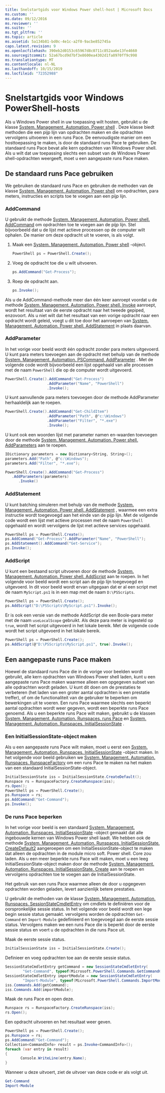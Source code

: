 ```yaml
---
title: Snelstartgids voor Windows Power shell-host | Microsoft Docs
ms.custom: ''
ms.date: 09/12/2016
ms.reviewer: ''
ms.suite: ''
ms.tgt_pltfrm: ''
ms.topic: article
ms.assetid: 5a134b81-bd0c-4e1c-a2f0-9acbe852745a
caps.latest.revision: 9
ms.openlocfilehash: 390eb2d0153c65967d8c0711c852aa6e13fe4660
ms.sourcegitcommit: 52a67bcd9d7bf3e8600ea4302d1fa8970ff9c998
ms.translationtype: MT
ms.contentlocale: nl-NL
ms.lasthandoff: 10/15/2019
ms.locfileid: "72352988"
---
```

# <a name="windows-powershell-host-quickstart"></a>Snelstartgids voor Windows PowerShell-hosts

Als u Windows Power shell in uw toepassing wilt hosten, gebruikt u de klasse [System. Management. Automation. Power shell](/dotnet/api/System.Management.Automation.PowerShell) .
Deze klasse biedt methoden die een pijp lijn van opdrachten maken en die opdrachten vervolgens uitvoeren in een runs Pace.
De eenvoudigste manier om een hosttoepassing te maken, is door de standaard runs Pace te gebruiken.
De standaard runs Pace bevat alle kern opdrachten van Windows Power shell.
Als u wilt dat uw toepassing slechts een subset van de Windows Power shell-opdrachten weergeeft, moet u een aangepaste runs Pace maken.

## <a name="using-the-default-runspace"></a>De standaard runs Pace gebruiken

We gebruiken de standaard runs Pace en gebruiken de methoden van de klasse [System. Management. Automation. Power shell](/dotnet/api/System.Management.Automation.PowerShell) om opdrachten, para meters, instructies en scripts toe te voegen aan een pijp lijn.

### <a name="addcommand"></a>AddCommand

U gebruikt de methode [System. Management. Automation. Power shell. AddCommand](/dotnet/api/System.Management.Automation.PowerShell.AddCommand) om opdrachten toe te voegen aan de pijp lijn.
Stel bijvoorbeeld dat u de lijst met actieve processen op de computer wilt ophalen.
De manier om deze opdracht uit te voeren, is als volgt.

1. Maak een [System. Management. Automation. Power shell](/dotnet/api/System.Management.Automation.PowerShell) -object.

   ```csharp
   PowerShell ps = PowerShell.Create();
   ```

2. Voeg de opdracht toe die u wilt uitvoeren.

   ```csharp
   ps.AddCommand("Get-Process");
   ```

3. Roep de opdracht aan.

   ```csharp
   ps.Invoke();
   ```

Als u de AddCommand-methode meer dan één keer aanroept voordat u de methode [System. Management. Automation. Power shell. Invoke](/dotnet/api/System.Management.Automation.PowerShell.Invoke) aanroept, wordt het resultaat van de eerste opdracht naar het tweede gepiped, enzovoort.
Als u niet wilt dat het resultaat van een vorige opdracht naar een opdracht wordt geleid, voegt u dit toe door het aanroepen van [System. Management. Automation. Power shell. AddStatement](/dotnet/api/System.Management.Automation.PowerShell.AddStatement) in plaats daarvan.

### <a name="addparameter"></a>AddParameter

In het vorige voor beeld wordt één opdracht zonder para meters uitgevoerd.
U kunt para meters toevoegen aan de opdracht met behulp van de methode [System. Management. Automation. PSCommand. AddParameter](/dotnet/api/System.Management.Automation.PSCommand.AddParameter) .
Met de volgende code wordt bijvoorbeeld een lijst opgehaald van alle processen met de naam `PowerShell` die op de computer wordt uitgevoerd.

```csharp
PowerShell.Create().AddCommand("Get-Process")
                   .AddParameter("Name", "PowerShell")
                   .Invoke();
```

U kunt aanvullende para meters toevoegen door de methode AddParameter herhaaldelijk aan te roepen.

```csharp                   
PowerShell.Create().AddCommand("Get-ChildItem")
                   .AddParameter("Path", @"c:\Windows")
                   .AddParameter("Filter", "*.exe")
                   .Invoke();
```

U kunt ook een woorden lijst met parameter namen en-waarden toevoegen door de methode [System. Management. Automation. Power shell. AddParameters](/dotnet/api/System.Management.Automation.PowerShell.AddParameters) aan te roepen.

```csharp
IDictionary parameters = new Dictionary<String, String>();
parameters.Add("Path", @"c:\Windows");
parameters.Add("Filter", "*.exe");

PowerShell.Create().AddCommand("Get-Process")
   .AddParameters(parameters)
      .Invoke()

```

### <a name="addstatement"></a>AddStatement

U kunt batching simuleren met behulp van de methode [System. Management. Automation. Power shell. AddStatement](/dotnet/api/System.Management.Automation.PowerShell.AddStatement) , waarmee een extra instructie wordt toegevoegd aan het einde van de pijp lijn.
Met de volgende code wordt een lijst met actieve processen met de naam `PowerShell` opgehaald en wordt vervolgens de lijst met actieve services opgehaald.

```csharp
PowerShell ps = PowerShell.Create();
ps.AddCommand("Get-Process").AddParameter("Name", "PowerShell");
ps.AddStatement().AddCommand("Get-Service");
ps.Invoke();
```

### <a name="addscript"></a>AddScript

U kunt een bestaand script uitvoeren door de methode [System. Management. Automation. Power shell. AddScript](/dotnet/api/System.Management.Automation.PowerShell.AddScript) aan te roepen.
In het volgende voor beeld wordt een script aan de pijp lijn toegevoegd en uitgevoerd.
In dit voor beeld wordt ervan uitgegaan dat er al een script met de naam `MyScript.ps1` is in een map met de naam `D:\PSScripts`.

```csharp
PowerShell ps = PowerShell.Create();
ps.AddScript("D:\PSScripts\MyScript.ps1").Invoke();
```

Er is ook een versie van de methode AddScript die een Boole-para meter met de naam `useLocalScope` gebruikt.
Als deze para meter is ingesteld op `true`, wordt het script uitgevoerd in het lokale bereik.
Met de volgende code wordt het script uitgevoerd in het lokale bereik.

```csharp
PowerShell ps = PowerShell.Create();
ps.AddScript(@"D:\PSScripts\MyScript.ps1", true).Invoke();
```

## <a name="creating-a-custom-runspace"></a>Een aangepaste runs Pace maken

Hoewel de standaard runs Pace die in de vorige voor beelden wordt gebruikt, alle kern opdrachten van Windows Power shell laden, kunt u een aangepaste runs Pace maken waarmee alleen een opgegeven subset van alle opdrachten wordt geladen.
U kunt dit doen om de prestaties te verbeteren (het laden van een groter aantal opdrachten is een prestatie treffer), of om de functionaliteit van de gebruiker te beperken om bewerkingen uit te voeren.
Een runs Pace waarmee slechts een beperkt aantal opdrachten wordt weer gegeven, wordt een beperkte runs Pace genoemd.
Als u een beperkte runs Pace wilt maken, gebruikt u de klassen [System. Management. Automation. Runspaces. runs Pace](/dotnet/api/System.Management.Automation.Runspaces.Runspace) en [System. Management. Automation. Runspaces. InitialSessionState](/dotnet/api/System.Management.Automation.Runspaces.InitialSessionState) .

### <a name="creating-an-initialsessionstate-object"></a>Een InitialSessionState-object maken

Als u een aangepaste runs Pace wilt maken, moet u eerst een [System. Management. Automation. Runspaces. InitialSessionState](/dotnet/api/System.Management.Automation.Runspaces.InitialSessionState) -object maken.
In het volgende voor beeld gebruiken we [System. Management. Automation. Runspaces. RunspaceFactory](/dotnet/api/System.Management.Automation.Runspaces.RunspaceFactory) om een runs Pace te maken na het maken van een standaard InitialSessionState-object.

```csharp
InitialSessionState iss = InitialSessionState.CreateDefault();
Runspace rs = RunspaceFactory.CreateRunspace(iss);
rs.Open();
PowerShell ps = PowerShell.Create();
ps.Runspace = rs;
ps.AddCommand("Get-Command");
ps.Invoke();
```

### <a name="constraining-the-runspace"></a>De runs Pace beperken

In het vorige voor beeld is een standaard [System. Management. Automation. Runspaces. InitialSessionState](/dotnet/api/System.Management.Automation.Runspaces.InitialSessionState) -object gemaakt dat alle ingebouwde kernen van Windows Power shell laadt.
We hebben ook de methode [System. Management. Automation. Runspaces. InitialSessionState. CreateDefault2](/dotnet/api/System.Management.Automation.Runspaces.InitialSessionState.CreateDefault2) aangeroepen om een InitialSessionState-object te maken dat alleen de opdrachten in de module micro soft. Power shell. Core zou laden.
Als u een meer beperkte runs Pace wilt maken, moet u een leeg InitialSessionState-object maken door de methode [System. Management. Automation. Runspaces. InitialSessionState. Create](/dotnet/api/System.Management.Automation.Runspaces.InitialSessionState.Create) aan te roepen en vervolgens opdrachten toe te voegen aan de InitialSessionState.

Het gebruik van een runs Pace waarmee alleen de door u opgegeven opdrachten worden geladen, levert aanzienlijk betere prestaties.

U gebruikt de methoden van de klasse [System. Management. Automation. Runspaces. SessionStateCmdletEntry](/dotnet/api/System.Management.Automation.Runspaces.SessionStateCmdletEntry) om cmdlets te definiëren voor de oorspronkelijke sessie status.
In het volgende voor beeld wordt een lege begin sessie status gemaakt. vervolgens worden de opdrachten `Get-Command` en `Import-Module` gedefinieerd en toegevoegd aan de eerste sessie status.
Vervolgens maken we een runs Pace die is beperkt door de eerste sessie status en voert u de opdrachten in die runs Pace uit.

Maak de eerste sessie status.

```csharp
InitialSessionState iss = InitialSessionState.Create();
```

Definieer en voeg opdrachten toe aan de eerste sessie status.

```csharp
SessionStateCmdletEntry getCommand = new SessionStateCmdletEntry(
        "Get-Command", typeof(Microsoft.PowerShell.Commands.GetCommandCommand), "");
SessionStateCmdletEntry importModule = new SessionStateCmdletEntry(
        "Import-Module", typeof(Microsoft.PowerShell.Commands.ImportModuleCommand), "");
iss.Commands.Add(getCommand);
iss.Commands.Add(importModule);
```

Maak de runs Pace en open deze.

```csharp
Runspace rs = RunspaceFactory.CreateRunspace(iss);
rs.Open();
```

Een opdracht uitvoeren en het resultaat weer geven.

```csharp
PowerShell ps = PowerShell.Create();
ps.Runspace = rs;
ps.AddCommand("Get-Command");
Collection<CommandInfo> result = ps.Invoke<CommandInfo>();
foreach (var entry in result)
{
       Console.WriteLine(entry.Name);
}
```

Wanneer u deze uitvoert, ziet de uitvoer van deze code er als volgt uit.

```powershell
Get-Command
Import-Module
```
